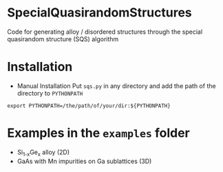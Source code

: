 # SpecialQuasirandomStructures
Code for generating alloy / disordered structures through the special quasirandom structure (SQS) algorithm

# Installation

- Manual Installation
Put `sqs.py` in any directory and add the path of the directory to `PYTHONPATH`

```export PYTHONPATH=/the/path/of/your/dir:${PYTHONPATH}```

# Examples in the `examples` folder
- Si<sub>1-x</sub>Ge<sub>x</sub> alloy (2D)
- GaAs with Mn impurities on Ga sublattices (3D)
